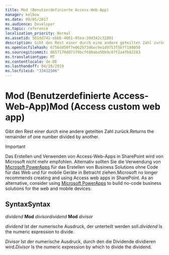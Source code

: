 ```yaml
---
title: Mod (Benutzerdefinierte Access-Web-App)
manager: kelbow
ms.date: 09/05/2017
ms.audience: Developer
ms.topic: reference
localization_priority: Normal
ms.assetid: 561dd741-ebbb-4661-95ea-39d342c32891
description: Gibt den Rest einer durch eine andere geteilten Zahl zurück.
ms.openlocfilehash: 6756dd50f7e062b73d6ec9e1d9753f5b7f188058
ms.sourcegitcommit: 8657170d071f9bcf680aba50b9c07f2a4fb82283
ms.translationtype: MT
ms.contentlocale: de-DE
ms.lasthandoff: 04/28/2019
ms.locfileid: "33412506"
---
```

# <a name="mod-access-custom-web-app"></a><span data-ttu-id="289e8-103">Mod (Benutzerdefinierte Access-Web-App)</span><span class="sxs-lookup"><span data-stu-id="289e8-103">Mod (Access custom web app)</span></span>

<span data-ttu-id="289e8-104">Gibt den Rest einer durch eine andere geteilten Zahl zurück.</span><span class="sxs-lookup"><span data-stu-id="289e8-104">Returns the remainder of one number divided by another.</span></span>
  
> [!IMPORTANT]
> <span data-ttu-id="289e8-p101">Das Erstellen und Verwenden von Access-Web-Apps in SharePoint wird von Microsoft nicht mehr empfohlen. Alternativ sollten Sie die Verwendung von [Microsoft PowerApps](https://powerapps.microsoft.com/en-us/) für das Erstellen von Business Solutions ohne Code für das Web und für mobile Geräte in Betracht ziehen.</span><span class="sxs-lookup"><span data-stu-id="289e8-p101">Microsoft no longer recommends creating and using Access web apps in SharePoint. As an alternative, consider using [Microsoft PowerApps](https://powerapps.microsoft.com/en-us/) to build no-code business solutions for the web and mobile devices.</span></span> 
  
## <a name="syntax"></a><span data-ttu-id="289e8-107">Syntax</span><span class="sxs-lookup"><span data-stu-id="289e8-107">Syntax</span></span>

 <span data-ttu-id="289e8-108">*dividend* **Mod** *divisor*</span><span class="sxs-lookup"><span data-stu-id="289e8-108">*dividend* **Mod** *divisor*</span></span> 
  
 <span data-ttu-id="289e8-109">*dividend*  Ist der numerische Ausdruck, der unterteilt werden soll.</span><span class="sxs-lookup"><span data-stu-id="289e8-109">*dividend*  Is the numeric expression to divide.</span></span> 
  
 <span data-ttu-id="289e8-110">*Divisor*  Ist der numerische Ausdruck, durch den die Dividende dividieren wird.</span><span class="sxs-lookup"><span data-stu-id="289e8-110">*Divisor*  Is the numeric expression by which to divide the dividend.</span></span> 
  

